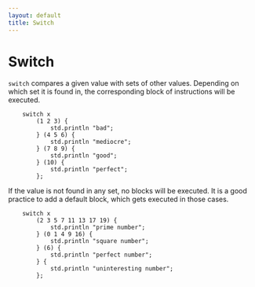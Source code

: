 ```yaml
---
layout: default
title: Switch
---
```

# Switch

`switch` compares a given value with sets of other values. Depending on which set it is found in, the corresponding block of instructions will be executed.

```
    switch x
        (1 2 3) {
            std.println "bad";
        } (4 5 6) {
            std.println "mediocre";
        } (7 8 9) {
            std.println "good";
        } (10) {
            std.println "perfect";
        };
```

If the value is not found in any set, no blocks will be executed. It is a good practice to add a default block, which gets executed in those cases.

```
    switch x
        (2 3 5 7 11 13 17 19) {
            std.println "prime number";
        } (0 1 4 9 16) {
            std.println "square number";
        } (6) {
            std.println "perfect number";
        } {
            std.println "uninteresting number";
        };
```